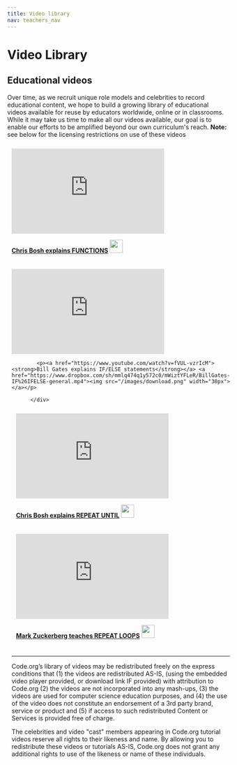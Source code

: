 ```yaml
---
title: Video library
nav: teachers_nav
---
```



# Video Library

## Educational videos

Over time, as we recruit unique role models and celebrities to record educational content, we hope to build a growing library of educational videos available for reuse by educators worldwide, online or in classrooms. While it may take us time to make all our videos available, our goal is to enable our efforts to be amplified beyond our own curriculum's reach. **Note:** see below for the licensing restrictions on use of these videos

<div style="float:left; padding:10px">

<iframe width="350" height="195" src="https://www.youtube.com/embed/8T5acEwfJbw?iv_load_policy=3&rel=0&autohide=1&showinfo=0" frameborder="0" allowfullscreen></iframe>

<p><a href="https://www.youtube.com/watch?v=8T5acEwfJbw"><strong>Chris Bosh explains FUNCTIONS</strong></a> <a href="https://www.dropbox.com/sh/mmlq474q1y572c0/viyVhu0ik7/Bosh-Functions-general.mp4"><img src="/images/download.png" width="30px"></a></p>
</div>

<div style="float:left; padding:10px">

<iframe width="350" height="195" src="https://www.youtube.com/embed/fVUL-vzrIcM?iv_load_policy=3&rel=0&autohide=1&showinfo=0" frameborder="0" allowfullscreen></iframe>

            <p><a href="https://www.youtube.com/watch?v=fVUL-vzrIcM"><strong>Bill Gates explains IF/ELSE statements</strong></a> <a href="https://www.dropbox.com/sh/mmlq474q1y572c0/mWiztYFLeR/BillGates-IF%26IFELSE-general.mp4"><img src="/images/download.png" width="30px"></a></p>

          </div>

<div style='clear:both'></div>

<div style="float:left; padding:10px">

<iframe width="350" height="195" src="https://www.youtube.com/embed/jsUN0NV5RfQ?iv_load_policy=3&rel=0&autohide=1&showinfo=0" frameborder="0" allowfullscreen></iframe>

<p><a href="https://www.youtube.com/watch?v=jsUN0NV5RfQ"><strong>Chris Bosh explains REPEAT UNTIL</strong></a> <a href="https://www.dropbox.com/sh/mmlq474q1y572c0/DsK7LCOiDK/Bosh-repeat-general.mp4"><img src="/images/download.png" width="30px"></a></p>
</div>

<div style="float:left; padding:10px">

<iframe width="350" height="195" src="https://www.youtube.com/embed/hYvcoRkAkOU?iv_load_policy=3&rel=0&autohide=1&showinfo=0" frameborder="0" allowfullscreen></iframe>

<p><a href="https://www.youtube.com/watch?v=hYvcoRkAkOU"><strong>Mark Zuckerberg teaches REPEAT LOOPS</strong></a> <a href="https://www.dropbox.com/sh/mmlq474q1y572c0/Gb3xnOXsDr/Zuck-repeat-loops.mp4"><img src="/images/download.png" width="30px"></a></p>
</div>

<div style='clear:both'></div>


---

Code.org’s library of videos may be redistributed freely on the express conditions that (1) the videos are redistributed AS-IS, (using the embedded video player provided, or download link IF provided) with attribution to Code.org (2) the videos are not incorporated into any mash-ups, (3) the videos are used for computer science education purposes, and (4) the use of the video does not constitute an endorsement of a 3rd party brand, service or product and (5) if access to such redistributed Content or Services is provided free of charge.

The celebrities and video "cast" members appearing in Code.org tutorial videos reserve all rights to their likeness and name. By allowing you to redistribute these videos or tutorials AS-IS, Code.org does not grant any additional rights to use of the likeness or name of these individuals.

